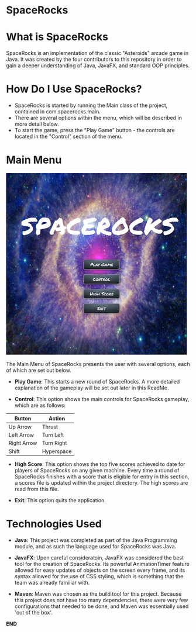 # SpaceRocks

# What is SpaceRocks

SpaceRocks is an implementation of the classic "Asteroids" arcade game in Java. It was created by the four contributors to this repository in order to gain a deeper understanding of Java, JavaFX, and standard OOP principles.

# How Do I Use SpaceRocks?

* SpaceRocks is started by running the Main class of the project, contained in com.spacerocks.main. 
* There are several options within the menu, which will be described in more detail below. 
* To start the game, press the "Play Game" button - the controls are located in the "Control" section of the menu. 

# Main Menu

![](./readmeimages/mainmenu.JPG)

The Main Menu of SpaceRocks presents the user with several options, each of which are set out below. 

* **Play Game**: This starts a new round of SpaceRocks. A more detailed explanation of the gameplay will be set out later in this ReadMe.

* **Control**: This option shows the main controls for SpaceRocks gameplay, which are as follows:

| Button  | Action  |
|---|---|
| Up Arrow | Thrust  |
| Left Arrow  | Turn Left |
| Right Arrow | Turn Right |
| Shift | Hyperspace |

* **High Score**: This option shows the top five scores achieved to date for players of SpaceRocks on any given machine. Every time a round of SpaceRocks finishes with a score that is eligible for entry in this section, a scores file is updated within the project directory. The high scores are read from this file. 

* **Exit**: This option quits the application.

# Technologies Used

* **Java**: This project was completed as part of the Java Programming module, and as such the language used for SpaceRocks was Java.

* **JavaFX**: Upon careful consideratoin, JavaFX was considered the best tool for the creation of SpaceRocks. Its powerful AnimationTimer feature allowed for easy updates of objects on the screen every frame, and its syntax allowed for the use of CSS styling, which is something that the team was already familiar with. 

* **Maven**: Maven was chosen as the build tool for this project. Because this project does not have too many dependencies, there were very few configurations that needed to be done, and Maven was essentially used 'out of the box'. 

**END**